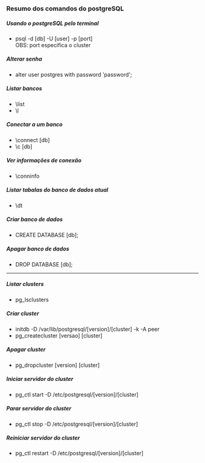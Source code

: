 ### Resumo dos comandos do postgreSQL

##### Usando o postgreSQL pelo terminal
* psql -d [db] -U [user] -p [port]  
OBS: port especifica o cluster

##### Alterar senha
* alter user postgres with password 'password';

##### Listar bancos
* \list
* \l

##### Conectar a um banco
* \connect [db]
* \c [db]

##### Ver informações de conexão
* \conninfo

##### Listar tabalas do banco de dados atual
* \dt

##### Criar banco de dados
* CREATE DATABASE [db];

##### Apagar banco de dados
* DROP DATABASE [db];

---

##### Listar clusters
* pg_lsclusters

##### Criar cluster
* initdb -D /var/lib/postgresql/[version]/[cluster] -k -A peer
* pg_createcluster [versao] [cluster]

##### Apagar cluster
* pg_dropcluster [version] [cluster]

##### Iniciar servidor do cluster
* pg_ctl start -D /etc/postgresql/[version]/[cluster]

##### Parar servidor do cluster
* pg_ctl stop -D /etc/postgresql/[version]/[cluster]

##### Reiniciar servidor do cluster
* pg_ctl restart -D /etc/postgresql/[version]/[cluster]
